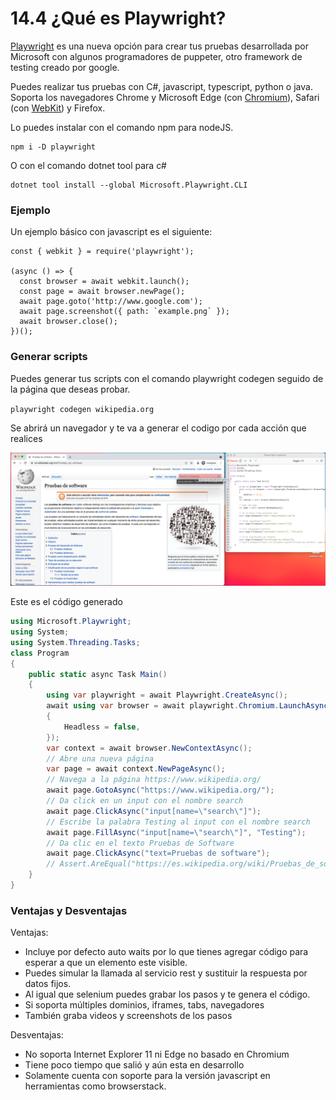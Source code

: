 # 14.4 ¿Qué es Playwright?

[Playwright](https://playwright.dev/dotnet/) es una nueva opción para crear tus pruebas desarrollada por Microsoft con algunos programadores de puppeter, otro framework de testing creado por google.

Puedes realizar tus pruebas con C#, javascript, typescript, python o java. Soporta los navegadores  Chrome y Microsoft Edge (con [Chromium](https://www.chromium.org/)), Safari (con [WebKit](https://webkit.org/)) y Firefox.

Lo puedes instalar con el comando npm para nodeJS.

```
npm i -D playwright
```

O con el comando dotnet tool para c#

```
dotnet tool install --global Microsoft.Playwright.CLI
```

### Ejemplo

Un ejemplo básico con javascript es el siguiente:

```
const { webkit } = require('playwright');

(async () => {
  const browser = await webkit.launch();
  const page = await browser.newPage();
  await page.goto('http://www.google.com');
  await page.screenshot({ path: `example.png` });
  await browser.close();
})();
```

### Generar scripts

Puedes generar tus scripts con el comando playwright codegen seguido de la página que deseas probar.

`playwright codegen wikipedia.org`

Se abrirá un navegador y te va a generar el codigo por cada acción que realices

![](<../.gitbook/assets/image (615) (1) (1) (1) (1).png>)

Este es el código generado

```csharp
using Microsoft.Playwright;
using System;
using System.Threading.Tasks;
class Program
{
    public static async Task Main()
    {
        using var playwright = await Playwright.CreateAsync();
        await using var browser = await playwright.Chromium.LaunchAsync(new BrowserTypeLaunchOptions
        {
            Headless = false,
        });
        var context = await browser.NewContextAsync();
        // Abre una nueva página
        var page = await context.NewPageAsync();
        // Navega a la página https://www.wikipedia.org/
        await page.GotoAsync("https://www.wikipedia.org/");
        // Da click en un input con el nombre search
        await page.ClickAsync("input[name=\"search\"]");
        // Escribe la palabra Testing al input con el nombre search
        await page.FillAsync("input[name=\"search\"]", "Testing");
        // Da clic en el texto Pruebas de Software
        await page.ClickAsync("text=Pruebas de software");
        // Assert.AreEqual("https://es.wikipedia.org/wiki/Pruebas_de_software", page.Url);
    }
}
```

### Ventajas y Desventajas

Ventajas:

* Incluye por defecto auto waits por lo que tienes agregar código para esperar a que un elemento este visible.
* Puedes simular la llamada al servicio rest y sustituir la respuesta por datos fijos.
* Al igual que selenium puedes grabar los pasos y te genera el código.
* Si soporta múltiples dominios, iframes, tabs, navegadores
* También graba videos y screenshots de los pasos

Desventajas:

* No soporta Internet Explorer 11 ni Edge no basado en Chromium
* Tiene poco tiempo que salió y aún esta en desarrollo
* Solamente cuenta con soporte para la versión javascript en herramientas como browserstack.
